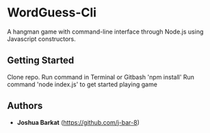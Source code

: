 # WordGuess-Cli

A hangman game with command-line interface through Node.js using Javascript constructors.

## Getting Started

Clone repo.
Run command in Terminal or Gitbash 'npm install'
Run command 'node index.js' to get started playing game 

## Authors

* **Joshua Barkat**
(https://github.com/j-bar-8)
